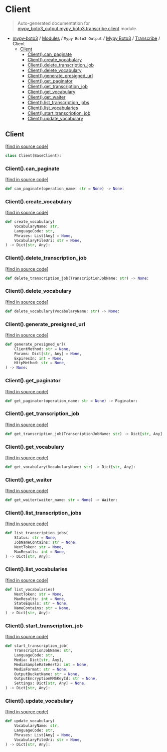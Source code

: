 # Client

> Auto-generated documentation for [mypy_boto3_output.mypy_boto3.transcribe.client](https://github.com/vemel/mypy_boto3/blob/master/mypy_boto3_output/mypy_boto3/transcribe/client.py) module.

- [mypy-boto3](../../../README.md#mypy_boto3) / [Modules](../../../MODULES.md#mypy-boto3-modules) / `Mypy Boto3 Output` / [Mypy Boto3](../index.md#mypy-boto3) / [Transcribe](index.md#transcribe) / Client
    - [Client](#client)
        - [Client().can_paginate](#clientcan_paginate)
        - [Client().create_vocabulary](#clientcreate_vocabulary)
        - [Client().delete_transcription_job](#clientdelete_transcription_job)
        - [Client().delete_vocabulary](#clientdelete_vocabulary)
        - [Client().generate_presigned_url](#clientgenerate_presigned_url)
        - [Client().get_paginator](#clientget_paginator)
        - [Client().get_transcription_job](#clientget_transcription_job)
        - [Client().get_vocabulary](#clientget_vocabulary)
        - [Client().get_waiter](#clientget_waiter)
        - [Client().list_transcription_jobs](#clientlist_transcription_jobs)
        - [Client().list_vocabularies](#clientlist_vocabularies)
        - [Client().start_transcription_job](#clientstart_transcription_job)
        - [Client().update_vocabulary](#clientupdate_vocabulary)

## Client

[[find in source code]](https://github.com/vemel/mypy_boto3/blob/master/mypy_boto3_output/mypy_boto3/transcribe/client.py#L12)

```python
class Client(BaseClient):
```

### Client().can_paginate

[[find in source code]](https://github.com/vemel/mypy_boto3/blob/master/mypy_boto3_output/mypy_boto3/transcribe/client.py#L15)

```python
def can_paginate(operation_name: str = None) -> None:
```

### Client().create_vocabulary

[[find in source code]](https://github.com/vemel/mypy_boto3/blob/master/mypy_boto3_output/mypy_boto3/transcribe/client.py#L19)

```python
def create_vocabulary(
    VocabularyName: str,
    LanguageCode: str,
    Phrases: List[Any] = None,
    VocabularyFileUri: str = None,
) -> Dict[str, Any]:
```

### Client().delete_transcription_job

[[find in source code]](https://github.com/vemel/mypy_boto3/blob/master/mypy_boto3_output/mypy_boto3/transcribe/client.py#L29)

```python
def delete_transcription_job(TranscriptionJobName: str) -> None:
```

### Client().delete_vocabulary

[[find in source code]](https://github.com/vemel/mypy_boto3/blob/master/mypy_boto3_output/mypy_boto3/transcribe/client.py#L33)

```python
def delete_vocabulary(VocabularyName: str) -> None:
```

### Client().generate_presigned_url

[[find in source code]](https://github.com/vemel/mypy_boto3/blob/master/mypy_boto3_output/mypy_boto3/transcribe/client.py#L37)

```python
def generate_presigned_url(
    ClientMethod: str = None,
    Params: Dict[str, Any] = None,
    ExpiresIn: int = None,
    HttpMethod: str = None,
) -> None:
```

### Client().get_paginator

[[find in source code]](https://github.com/vemel/mypy_boto3/blob/master/mypy_boto3_output/mypy_boto3/transcribe/client.py#L47)

```python
def get_paginator(operation_name: str = None) -> Paginator:
```

### Client().get_transcription_job

[[find in source code]](https://github.com/vemel/mypy_boto3/blob/master/mypy_boto3_output/mypy_boto3/transcribe/client.py#L51)

```python
def get_transcription_job(TranscriptionJobName: str) -> Dict[str, Any]:
```

### Client().get_vocabulary

[[find in source code]](https://github.com/vemel/mypy_boto3/blob/master/mypy_boto3_output/mypy_boto3/transcribe/client.py#L55)

```python
def get_vocabulary(VocabularyName: str) -> Dict[str, Any]:
```

### Client().get_waiter

[[find in source code]](https://github.com/vemel/mypy_boto3/blob/master/mypy_boto3_output/mypy_boto3/transcribe/client.py#L59)

```python
def get_waiter(waiter_name: str = None) -> Waiter:
```

### Client().list_transcription_jobs

[[find in source code]](https://github.com/vemel/mypy_boto3/blob/master/mypy_boto3_output/mypy_boto3/transcribe/client.py#L63)

```python
def list_transcription_jobs(
    Status: str = None,
    JobNameContains: str = None,
    NextToken: str = None,
    MaxResults: int = None,
) -> Dict[str, Any]:
```

### Client().list_vocabularies

[[find in source code]](https://github.com/vemel/mypy_boto3/blob/master/mypy_boto3_output/mypy_boto3/transcribe/client.py#L73)

```python
def list_vocabularies(
    NextToken: str = None,
    MaxResults: int = None,
    StateEquals: str = None,
    NameContains: str = None,
) -> Dict[str, Any]:
```

### Client().start_transcription_job

[[find in source code]](https://github.com/vemel/mypy_boto3/blob/master/mypy_boto3_output/mypy_boto3/transcribe/client.py#L83)

```python
def start_transcription_job(
    TranscriptionJobName: str,
    LanguageCode: str,
    Media: Dict[str, Any],
    MediaSampleRateHertz: int = None,
    MediaFormat: str = None,
    OutputBucketName: str = None,
    OutputEncryptionKMSKeyId: str = None,
    Settings: Dict[str, Any] = None,
) -> Dict[str, Any]:
```

### Client().update_vocabulary

[[find in source code]](https://github.com/vemel/mypy_boto3/blob/master/mypy_boto3_output/mypy_boto3/transcribe/client.py#L97)

```python
def update_vocabulary(
    VocabularyName: str,
    LanguageCode: str,
    Phrases: List[Any] = None,
    VocabularyFileUri: str = None,
) -> Dict[str, Any]:
```
